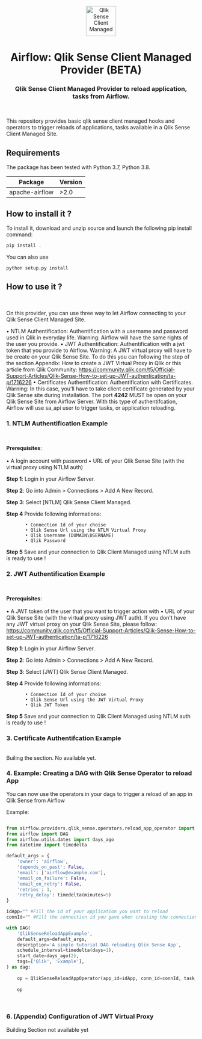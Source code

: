 <p align="center" style="vertical-align:center;">
  <a href="https://www.qlik.com/us/products/qlik-sense">
    <img alt="Qlik Sense Client Managed" src="https://mace-solutions.fr/wp-content/uploads/2022/02/qlik-square.png" width="80", height="80" />
  </a>
</p>

<h1 align="center">
  Airflow: Qlik Sense Client Managed Provider (BETA)
</h1>
  <h3 align="center">
    Qlik Sense Client Managed Provider to reload application, tasks from Airflow.
</h3>

<br/>

This repository provides basic qlik sense client managed hooks and operators to trigger reloads of applications, tasks available in a Qlik Sense Client Managed Site.

## Requirements

The package has been tested with Python 3.7, Python 3.8.

|  Package  |  Version  |
|-----------|-----------|
| apache-airflow | >2.0 |


## How to install it ?


To install it, download and unzip source and launch the following pip install command: 

```bash
pip install .
```

You can also use 

```bash
python setup.py install
```

## How to use it ?
<br/>

On this provider, you can use three way to let Airflow connecting to your Qlik Sense Client Managed Site.

• NTLM Authentification: Authentification with a username and password used in Qlik in everyday life. Warning: Airflow will have the same rights of the user you provide.
• JWT Authentification: Authentification with a jwt token that you provide to Airflow. Warning: A JWT virtual proxy will have to be create on your Qlik Sense Site. To do this you can following the step of the section Appendix: How to create a JWT Virtual Proxy in Qlik or this article from Qlik Community: https://community.qlik.com/t5/Official-Support-Articles/Qlik-Sense-How-to-set-up-JWT-authentication/ta-p/1716226
• Certificates Authentification: Authentification with Certificates. Warning: In this case, you'll have to take client certificate generated by your Qlik Sense site during installation. The port **4242** MUST be open on your Qlik Sense Site from Airflow Server. With this type of authentifcation, Airflow will use sa_api user to trigger tasks, or application reloading.
<br/>

### 1. NTLM Authentification Example
<br/>

**Prerequisites**:  
<br>
• A login account with password
• URL of your Qlik Sense Site (with the virtual proxy using NTLM auth)

**Step 1**: Login in your Airflow Server. 

**Step 2**: Go into Admin > Connections > Add A New Record. 

**Step 3**: Select [NTLM] Qlik Sense Client Managed.

**Step 4** Provide following informations:
    
           • Connection Id of your choise
           • Qlik Sense Url using the NTLM Virtual Proxy
           • Qlik Username (DOMAIN\USERNAME)
           • Qlik Password

**Step 5** Save and your connection to Qlik Client Managed using NTLM auth is ready to use !


### 2. JWT Authentification Example
<br/>

**Prerequisites**:  
<br>
• A JWT token of the user that you want to trigger action with
• URL of your Qlik Sense Site (with the virtual proxy using JWT auth). If you don't have any JWT virtual proxy on your Qlik Sense Site, please follow: https://community.qlik.com/t5/Official-Support-Articles/Qlik-Sense-How-to-set-up-JWT-authentication/ta-p/1716226

**Step 1**: Login in your Airflow Server. 

**Step 2**: Go into Admin > Connections > Add A New Record. 

**Step 3**: Select [JWT] Qlik Sense Client Managed.

**Step 4** Provide following informations:
    
           • Connection Id of your choise
           • Qlik Sense Url using the JWT Virtual Proxy
           • Qlik JWT Token

**Step 5** Save and your connection to Qlik Client Managed using NTLM auth is ready to use !

### 3. Certificate Authentifcation Example
<br/>
Builing the section. No available yet.

### 4. Example: Creating a DAG with Qlik Sense Operator to reload App 

You can now use the operators in your dags to trigger a reload of an app in Qlik Sense from Airflow

Example: 

```python

from airflow.providers.qlik_sense.operators.reload_app_operator import QlikSenseReloadAppOperator
from airflow import DAG
from airflow.utils.dates import days_ago
from datetime import timedelta

default_args = {
    'owner': 'airflow',
    'depends_on_past': False,
    'email': ['airflow@example.com'],
    'email_on_failure': False,
    'email_on_retry': False,
    'retries': 1,
    'retry_delay': timedelta(minutes=5)
}

idApp="" #Fill the id of your application you want to reload
connId="" #Fill the connection id you gave when creating the connection in airflow

with DAG(
    'QlikSenseReloadAppExample',
    default_args=default_args,
    description='A simple tutorial DAG reloading Qlik Sense App',
    schedule_interval=timedelta(days=1),
    start_date=days_ago(2),
    tags=['Qlik', 'Example'],
) as dag:
    
    op = QlikSenseReloadAppOperator(app_id=idApp, conn_id=connId, task_id="QlikReloadTask")
    
    op

```

<br/>

### 6. (Appendix) Configuration of JWT Virtual Proxy

Building Section not available yet


